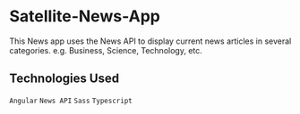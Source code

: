 # Satellite-News-App
This News app uses the News API to display current news articles in several categories. e.g. Business, Science, Technology, etc.

## Technologies Used
`Angular` `News API` `Sass` `Typescript`

